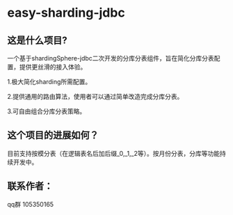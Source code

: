 # easy-sharding-jdbc

## 这是什么项目? 

一个基于shardingSphere-jdbc二次开发的分库分表组件，旨在简化分库分表配置，提供更丝滑的接入体验。

1.极大简化sharding所需配置。

2.提供通用的路由算法，使用者可以通过简单改造完成分库分表。

3.可自由组合分库分表策略。



## 这个项目的进展如何？

目前支持按模分表（在逻辑表名后加后缀_0,_1,_2等）。按月份分表，分库等功能持续开发中。


## 联系作者：

qq群 105350165
